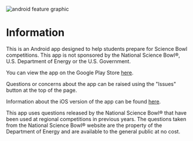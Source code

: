 ![android feature graphic](https://user-images.githubusercontent.com/20936453/30292524-79a073e8-9704-11e7-97d3-9ff703a05394.png)

# Information

This is an Android app designed to help students prepare for Science Bowl competitions. This app is not sponsored by the National Science Bowl®, U.S. Department of Energy or the U.S. Government.

You can view the app on the Google Play Store [here](https://play.google.com/store/apps/details?id=practice).

Questions or concerns about the app can be raised using the "Issues" button at the top of the page.

Information about the iOS version of the app can be found [here](https://github.com/jakepolatty/HighSchoolScienceBowlPractice).

This app uses questions released by the National Science Bowl® that have been used at regional competitions in previous years. The questions taken from the National Science Bowl® website are the property of the Department of Energy and are available to the general public at no cost.

